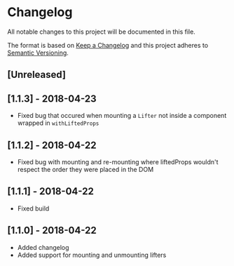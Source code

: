 # Changelog
All notable changes to this project will be documented in this file.

The format is based on [Keep a Changelog](http://keepachangelog.com/en/1.0.0/)
and this project adheres to [Semantic Versioning](http://semver.org/spec/v2.0.0.html).

## [Unreleased]

## [1.1.3] - 2018-04-23
- Fixed bug that occured when mounting a `Lifter` not inside a component wrapped in `withLiftedProps`

## [1.1.2] - 2018-04-22
- Fixed bug with mounting and re-mounting where liftedProps wouldn't respect the order they were placed in the DOM

## [1.1.1] - 2018-04-22
- Fixed build

## [1.1.0] - 2018-04-22
- Added changelog
- Added support for mounting and unmounting lifters
